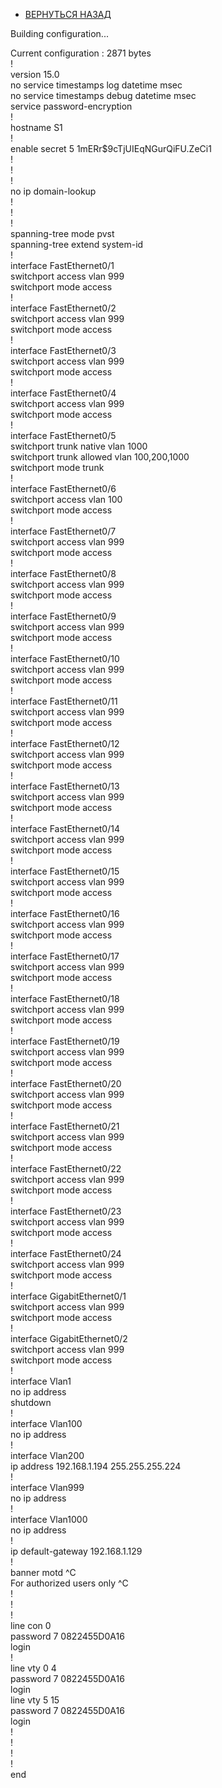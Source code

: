 - [ВЕРНУТЬСЯ НАЗАД](https://github.com/Art1shock/otus-networks/tree/main/labs/lab07)

Building configuration...  
  
Current configuration : 2871 bytes  
!  
version 15.0  
no service timestamps log datetime msec  
no service timestamps debug datetime msec  
service password-encryption  
!  
hostname S1  
!  
enable secret 5 $1$mERr$9cTjUIEqNGurQiFU.ZeCi1  
!  
!  
!  
no ip domain-lookup  
!  
!  
!  
spanning-tree mode pvst  
spanning-tree extend system-id  
!  
interface FastEthernet0/1  
 switchport access vlan 999  
 switchport mode access  
!  
interface FastEthernet0/2  
 switchport access vlan 999  
 switchport mode access  
!  
interface FastEthernet0/3  
 switchport access vlan 999  
 switchport mode access  
!  
interface FastEthernet0/4  
 switchport access vlan 999  
 switchport mode access  
!  
interface FastEthernet0/5  
 switchport trunk native vlan 1000  
 switchport trunk allowed vlan 100,200,1000  
 switchport mode trunk  
!  
interface FastEthernet0/6  
 switchport access vlan 100  
 switchport mode access  
!  
interface FastEthernet0/7  
 switchport access vlan 999  
 switchport mode access  
!  
interface FastEthernet0/8  
 switchport access vlan 999  
 switchport mode access  
!  
interface FastEthernet0/9  
 switchport access vlan 999  
 switchport mode access  
!  
interface FastEthernet0/10  
 switchport access vlan 999  
 switchport mode access  
!  
interface FastEthernet0/11  
 switchport access vlan 999  
 switchport mode access  
!  
interface FastEthernet0/12  
 switchport access vlan 999  
 switchport mode access  
!  
interface FastEthernet0/13  
 switchport access vlan 999  
 switchport mode access  
!  
interface FastEthernet0/14  
 switchport access vlan 999  
 switchport mode access  
!  
interface FastEthernet0/15  
 switchport access vlan 999  
 switchport mode access  
!  
interface FastEthernet0/16  
 switchport access vlan 999  
 switchport mode access  
!  
interface FastEthernet0/17  
 switchport access vlan 999  
 switchport mode access  
!  
interface FastEthernet0/18  
 switchport access vlan 999  
 switchport mode access  
!  
interface FastEthernet0/19  
 switchport access vlan 999  
 switchport mode access  
!  
interface FastEthernet0/20  
 switchport access vlan 999  
 switchport mode access  
!  
interface FastEthernet0/21  
 switchport access vlan 999  
 switchport mode access  
!  
interface FastEthernet0/22  
 switchport access vlan 999  
 switchport mode access  
!  
interface FastEthernet0/23  
 switchport access vlan 999  
 switchport mode access  
!  
interface FastEthernet0/24  
 switchport access vlan 999  
 switchport mode access  
!  
interface GigabitEthernet0/1  
 switchport access vlan 999  
 switchport mode access  
!  
interface GigabitEthernet0/2  
 switchport access vlan 999  
 switchport mode access  
!  
interface Vlan1  
 no ip address  
 shutdown  
!  
interface Vlan100  
 no ip address  
!  
interface Vlan200  
 ip address 192.168.1.194 255.255.255.224  
!  
interface Vlan999  
 no ip address  
!  
interface Vlan1000  
 no ip address  
!  
ip default-gateway 192.168.1.129  
!  
banner motd ^C  
For authorized users only ^C  
!  
!  
!  
line con 0  
 password 7 0822455D0A16  
 login  
!  
line vty 0 4  
 password 7 0822455D0A16  
 login  
line vty 5 15  
 password 7 0822455D0A16  
 login  
!  
!  
!  
!  
end  
